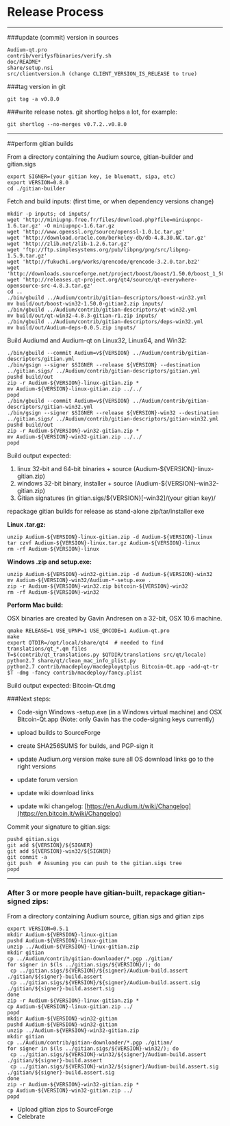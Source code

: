 Release Process
====================

* * *

###update (commit) version in sources


	Audium-qt.pro
	contrib/verifysfbinaries/verify.sh
	doc/README*
	share/setup.nsi
	src/clientversion.h (change CLIENT_VERSION_IS_RELEASE to true)

###tag version in git

	git tag -a v0.8.0

###write release notes. git shortlog helps a lot, for example:

	git shortlog --no-merges v0.7.2..v0.8.0

* * *

##perform gitian builds

 From a directory containing the Audium source, gitian-builder and gitian.sigs
  
	export SIGNER=(your gitian key, ie bluematt, sipa, etc)
	export VERSION=0.8.0
	cd ./gitian-builder

 Fetch and build inputs: (first time, or when dependency versions change)

	mkdir -p inputs; cd inputs/
	wget 'http://miniupnp.free.fr/files/download.php?file=miniupnpc-1.6.tar.gz' -O miniupnpc-1.6.tar.gz
	wget 'http://www.openssl.org/source/openssl-1.0.1c.tar.gz'
	wget 'http://download.oracle.com/berkeley-db/db-4.8.30.NC.tar.gz'
	wget 'http://zlib.net/zlib-1.2.6.tar.gz'
	wget 'ftp://ftp.simplesystems.org/pub/libpng/png/src/libpng-1.5.9.tar.gz'
	wget 'http://fukuchi.org/works/qrencode/qrencode-3.2.0.tar.bz2'
	wget 'http://downloads.sourceforge.net/project/boost/boost/1.50.0/boost_1_50_0.tar.bz2'
	wget 'http://releases.qt-project.org/qt4/source/qt-everywhere-opensource-src-4.8.3.tar.gz'
	cd ..
	./bin/gbuild ../Audium/contrib/gitian-descriptors/boost-win32.yml
	mv build/out/boost-win32-1.50.0-gitian2.zip inputs/
	./bin/gbuild ../Audium/contrib/gitian-descriptors/qt-win32.yml
	mv build/out/qt-win32-4.8.3-gitian-r1.zip inputs/
	./bin/gbuild ../Audium/contrib/gitian-descriptors/deps-win32.yml
	mv build/out/Audium-deps-0.0.5.zip inputs/

 Build Audiumd and Audium-qt on Linux32, Linux64, and Win32:
  
	./bin/gbuild --commit Audium=v${VERSION} ../Audium/contrib/gitian-descriptors/gitian.yml
	./bin/gsign --signer $SIGNER --release ${VERSION} --destination ../gitian.sigs/ ../Audium/contrib/gitian-descriptors/gitian.yml
	pushd build/out
	zip -r Audium-${VERSION}-linux-gitian.zip *
	mv Audium-${VERSION}-linux-gitian.zip ../../
	popd
	./bin/gbuild --commit Audium=v${VERSION} ../Audium/contrib/gitian-descriptors/gitian-win32.yml
	./bin/gsign --signer $SIGNER --release ${VERSION}-win32 --destination ../gitian.sigs/ ../Audium/contrib/gitian-descriptors/gitian-win32.yml
	pushd build/out
	zip -r Audium-${VERSION}-win32-gitian.zip *
	mv Audium-${VERSION}-win32-gitian.zip ../../
	popd

  Build output expected:

  1. linux 32-bit and 64-bit binaries + source (Audium-${VERSION}-linux-gitian.zip)
  2. windows 32-bit binary, installer + source (Audium-${VERSION}-win32-gitian.zip)
  3. Gitian signatures (in gitian.sigs/${VERSION}[-win32]/(your gitian key)/

repackage gitian builds for release as stand-alone zip/tar/installer exe

**Linux .tar.gz:**

	unzip Audium-${VERSION}-linux-gitian.zip -d Audium-${VERSION}-linux
	tar czvf Audium-${VERSION}-linux.tar.gz Audium-${VERSION}-linux
	rm -rf Audium-${VERSION}-linux

**Windows .zip and setup.exe:**

	unzip Audium-${VERSION}-win32-gitian.zip -d Audium-${VERSION}-win32
	mv Audium-${VERSION}-win32/Audium-*-setup.exe .
	zip -r Audium-${VERSION}-win32.zip bitcoin-${VERSION}-win32
	rm -rf Audium-${VERSION}-win32

**Perform Mac build:**

  OSX binaries are created by Gavin Andresen on a 32-bit, OSX 10.6 machine.

	qmake RELEASE=1 USE_UPNP=1 USE_QRCODE=1 Audium-qt.pro
	make
	export QTDIR=/opt/local/share/qt4  # needed to find translations/qt_*.qm files
	T=$(contrib/qt_translations.py $QTDIR/translations src/qt/locale)
	python2.7 share/qt/clean_mac_info_plist.py
	python2.7 contrib/macdeploy/macdeployqtplus Bitcoin-Qt.app -add-qt-tr $T -dmg -fancy contrib/macdeploy/fancy.plist

 Build output expected: Bitcoin-Qt.dmg

###Next steps:

* Code-sign Windows -setup.exe (in a Windows virtual machine) and
  OSX Bitcoin-Qt.app (Note: only Gavin has the code-signing keys currently)

* upload builds to SourceForge

* create SHA256SUMS for builds, and PGP-sign it

* update Audium.org version
  make sure all OS download links go to the right versions

* update forum version

* update wiki download links

* update wiki changelog: [https://en.Audium.it/wiki/Changelog](https://en.bitcoin.it/wiki/Changelog)

Commit your signature to gitian.sigs:

	pushd gitian.sigs
	git add ${VERSION}/${SIGNER}
	git add ${VERSION}-win32/${SIGNER}
	git commit -a
	git push  # Assuming you can push to the gitian.sigs tree
	popd

-------------------------------------------------------------------------

### After 3 or more people have gitian-built, repackage gitian-signed zips:

From a directory containing Audium source, gitian.sigs and gitian zips

	export VERSION=0.5.1
	mkdir Audium-${VERSION}-linux-gitian
	pushd Audium-${VERSION}-linux-gitian
	unzip ../Audium-${VERSION}-linux-gitian.zip
	mkdir gitian
	cp ../Audium/contrib/gitian-downloader/*.pgp ./gitian/
	for signer in $(ls ../gitian.sigs/${VERSION}/); do
	 cp ../gitian.sigs/${VERSION}/${signer}/Audium-build.assert ./gitian/${signer}-build.assert
	 cp ../gitian.sigs/${VERSION}/${signer}/Audium-build.assert.sig ./gitian/${signer}-build.assert.sig
	done
	zip -r Audium-${VERSION}-linux-gitian.zip *
	cp Audium-${VERSION}-linux-gitian.zip ../
	popd
	mkdir Audium-${VERSION}-win32-gitian
	pushd Audium-${VERSION}-win32-gitian
	unzip ../Audium-${VERSION}-win32-gitian.zip
	mkdir gitian
	cp ../Audium/contrib/gitian-downloader/*.pgp ./gitian/
	for signer in $(ls ../gitian.sigs/${VERSION}-win32/); do
	 cp ../gitian.sigs/${VERSION}-win32/${signer}/Audium-build.assert ./gitian/${signer}-build.assert
	 cp ../gitian.sigs/${VERSION}-win32/${signer}/Audium-build.assert.sig ./gitian/${signer}-build.assert.sig
	done
	zip -r Audium-${VERSION}-win32-gitian.zip *
	cp Audium-${VERSION}-win32-gitian.zip ../
	popd

- Upload gitian zips to SourceForge
- Celebrate 
